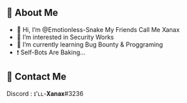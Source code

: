 ## 🤵 About Me

- 👋 Hi, I’m @Emotionless-Snake My Friends Call Me Xanax
- 👀 I’m interested in Security Works
- 🌱 I’m currently learning Bug Bounty & Proggraming
-  ❗️ Self-Bots Are Baking...


## 🔗 Contact Me

 Discord : ɪ'ʟʟ-𝐗𝐚𝐧𝐚𝐱#3236
